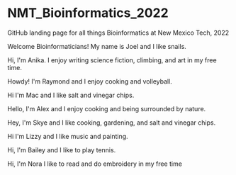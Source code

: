 # NMT_Bioinformatics_2022
GitHub landing page for all things Bioinformatics at New Mexico Tech, 2022


Welcome Bioinformaticians! My name is Joel and I like snails.

Hi, I'm Anika. I enjoy writing science fiction, climbing, and art in my free time. 

Howdy! I'm Raymond and I enjoy cooking and volleyball.

Hi I'm Mac and I like salt and vinegar chips.

Hello, I'm Alex and I enjoy cooking and being surrounded by nature.

Hey, I'm Skye and I like cooking, gardening, and salt and vinegar chips. 

Hi I'm Lizzy and I like music and painting.

Hi, I'm Bailey and I like to play tennis.

Hi, I'm Nora I like to read and do embroidery in my free time
